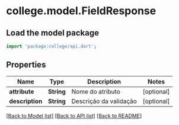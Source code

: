 # college.model.FieldResponse

## Load the model package
```dart
import 'package:college/api.dart';
```

## Properties
Name | Type | Description | Notes
------------ | ------------- | ------------- | -------------
**attribute** | **String** | Nome do atributo | [optional] 
**description** | **String** | Descrição da validação | [optional] 

[[Back to Model list]](../README.md#documentation-for-models) [[Back to API list]](../README.md#documentation-for-api-endpoints) [[Back to README]](../README.md)


